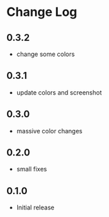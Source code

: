 # Change Log

## 0.3.2

- change some colors

## 0.3.1

- update colors and screenshot

## 0.3.0

- massive color changes

## 0.2.0

- small fixes

## 0.1.0

- Initial release
